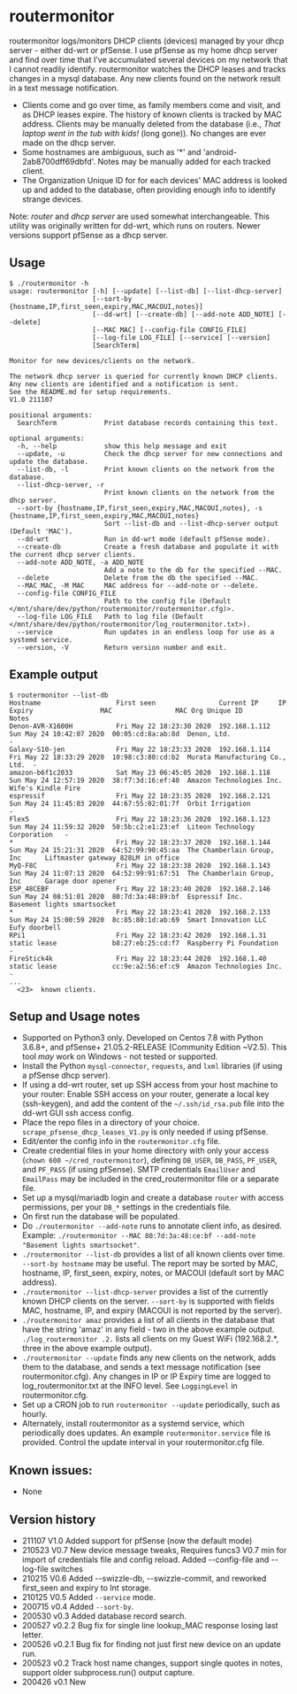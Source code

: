 # routermonitor

routermonitor logs/monitors DHCP clients (devices) managed by your dhcp server - either dd-wrt or pfSense.
I use pfSense as my home dhcp server and 
find over time that I've accumulated several devices on my network that I cannot readily identify. routermonitor
watches the DHCP leases and tracks changes in a mysql
database.  Any new clients found on the network result in a text message notification.  

- Clients come and go over time, as family members come and visit, and as DHCP leases expire.  The history of 
known clients is tracked by MAC address.  Clients may be manually deleted from the database (i.e., *That laptop went in the tub with kids!* (long gone)).  No changes are ever made on the dhcp server.
- Some hostnames are ambiguous, such as '*' and 'android-2ab8700dff69dbfd'.  Notes may be manually added 
for each tracked client. 
- The Organization Unique ID for for each devices' MAC address is looked up and added to the database, often providing enough info to identify strange devices.

Note:  _router_ and _dhcp server_ are used somewhat interchangeable.  This utility was originally written for dd-wrt, which runs on routers.  Newer versions support pfSense as a dhcp server.  

## Usage
```
$ ./routermonitor -h
usage: routermonitor [-h] [--update] [--list-db] [--list-dhcp-server]
                     [--sort-by {hostname,IP,first_seen,expiry,MAC,MACOUI,notes}]
                     [--dd-wrt] [--create-db] [--add-note ADD_NOTE] [--delete]
                     [--MAC MAC] [--config-file CONFIG_FILE]
                     [--log-file LOG_FILE] [--service] [--version]
                     [SearchTerm]

Monitor for new devices/clients on the network.

The network dhcp server is queried for currently known DHCP clients.
Any new clients are identified and a notification is sent.  
See the README.md for setup requirements.
V1.0 211107

positional arguments:
  SearchTerm            Print database records containing this text.

optional arguments:
  -h, --help            show this help message and exit
  --update, -u          Check the dhcp server for new connections and update the database.
  --list-db, -l         Print known clients on the network from the database.
  --list-dhcp-server, -r
                        Print known clients on the network from the dhcp server.
  --sort-by {hostname,IP,first_seen,expiry,MAC,MACOUI,notes}, -s {hostname,IP,first_seen,expiry,MAC,MACOUI,notes}
                        Sort --list-db and --list-dhcp-server output (Default 'MAC').
  --dd-wrt              Run in dd-wrt mode (default pfSense mode).
  --create-db           Create a fresh database and populate it with the current dhcp server clients.
  --add-note ADD_NOTE, -a ADD_NOTE
                        Add a note to the db for the specified --MAC.
  --delete              Delete from the db the specified --MAC.
  --MAC MAC, -M MAC     MAC address for --add-note or --delete.
  --config-file CONFIG_FILE
                        Path to the config file (Default </mnt/share/dev/python/routermonitor/routermonitor.cfg)>.
  --log-file LOG_FILE   Path to log file (Default </mnt/share/dev/python/routermonitor/log_routermonitor.txt>).
  --service             Run updates in an endless loop for use as a systemd service.
  --version, -V         Return version number and exit.
```

## Example output
```
$ routermonitor --list-db
Hostname                   First seen                Current IP     IP Expiry                 MAC                MAC Org Unique ID               Notes
Denon-AVR-X1600H           Fri May 22 18:23:30 2020  192.168.1.112  Sun May 24 10:42:07 2020  00:05:cd:8a:ab:8d  Denon, Ltd.                     -
Galaxy-S10-jen             Fri May 22 18:23:33 2020  192.168.1.114  Fri May 22 18:33:29 2020  10:98:c3:80:cd:b2  Murata Manufacturing Co., Ltd.  -
amazon-b6f1c2033           Sat May 23 06:45:05 2020  192.168.1.118  Sun May 24 12:57:19 2020  38:f7:3d:16:ef:40  Amazon Technologies Inc.        Wife's Kindle Fire
espressif                  Fri May 22 18:23:35 2020  192.168.2.121  Sun May 24 11:45:03 2020  44:67:55:02:01:7f  Orbit Irrigation                -
Flex5                      Fri May 22 18:23:36 2020  192.168.1.123  Sun May 24 11:59:32 2020  50:5b:c2:e1:23:ef  Liteon Technology Corporation   -
*                          Fri May 22 18:23:37 2020  192.168.1.144  Sun May 24 15:21:31 2020  64:52:99:90:45:aa  The Chamberlain Group, Inc      Liftmaster gateway 828LM in office
MyQ-F8C                    Fri May 22 18:23:38 2020  192.168.1.143  Sun May 24 11:07:13 2020  64:52:99:91:67:51  The Chamberlain Group, Inc      Garage door opener
ESP_48CEBF                 Fri May 22 18:23:40 2020  192.168.2.146  Sun May 24 08:51:01 2020  80:7d:3a:48:89:bf  Espressif Inc.                  Basement lights smartsocket
*                          Fri May 22 18:23:41 2020  192.168.2.133  Sun May 24 15:00:59 2020  8c:85:80:1d:ab:69  Smart Innovation LLC            Eufy doorbell
RPi1                       Fri May 22 18:23:42 2020  192.168.1.31   static lease              b8:27:eb:25:cd:f7  Raspberry Pi Foundation         -
FireStick4k                Fri May 22 18:23:44 2020  192.168.1.40   static lease              cc:9e:a2:56:ef:c9  Amazon Technologies Inc.        -
...
  <23>  known clients.
```
## Setup and Usage notes
- Supported on Python3 only.  Developed on Centos 7.8 with Python 3.6.8+, and pfSense+ 21.05.2-RELEASE (Community Edition ~V2.5).  This tool _may_ work on Windows - not tested or supported.
- Install the Python `mysql-connector`, `requests`, and `lxml` libraries (if using a pfSense dhcp server).
- If using a dd-wrt router, set up SSH access from your host machine to your router: Enable SSH access on your router, generate a local key (ssh-keygen), and add the content of the `~/.ssh/id_rsa.pub` file into the dd-wrt GUI ssh access config.
- Place the repo files in a directory of your choice.  `scrape_pfsense_dhcp_leases_V1.py` is only needed if using pfSense.
- Edit/enter the config info in the `routermonitor.cfg` file.
- Create credential files in your home directory with only your access (`chown 600 ~/cred_routermonitor`), defining `DB_USER`, `DB_PASS`, `PF_USER`, and `PF_PASS` (if using pfSense).  SMTP credentials `EmailUser` and `EmailPass` may be included in the cred_routermonitor file or a separate file.  
- Set up a mysql/mariadb login and create a database `router` with access permissions, per your `DB_*` settings in the credentials file.
- On first run the database will be populated.
- Do `./routermonitor --add-note` runs to annotate client info, as desired.  Example: `./routermonitor --MAC 80:7d:3a:48:ce:bf --add-note "Basement lights smartsocket"`.
- `./routermonitor --list-db` provides a list of all known clients over time.  `--sort-by hostname` may be useful.  The report may be sorted by MAC, hostname, IP, first_seen, expiry, notes, or MACOUI (default sort by MAC address).
- `./routermonitor --list-dhcp-server` provides a list of the currently known DHCP clients on the server.  `--sort-by` is supported with fields MAC, hostname, IP, and expiry (MACOUI is not reported by the server).
- `./routermonitor amaz` provides a list of all clients in the database that have the string 'amaz' in any field - two in the above example output. `./log_routermonitor .2.` lists all clients on my Guest WiFi (192.168.2.*, three in the above example output).
- `./routermonitor --update` finds any new clients on the network, adds them to the database, and sends a text message notification (see routermonitor.cfg).  Any changes in IP or IP Expiry time are logged to log_routermonitor.txt at the INFO level.  See `LoggingLevel` in routermonitor.cfg.
- Set up a CRON job to run `routermonitor --update` periodically, such as hourly.
- Alternately, install routermonitor as a systemd service, which periodically does updates.  An example `routermonitor.service` file is provided.  Control the update interval in your routermonitor.cfg file.  


## Known issues:
- None

## Version history
- 211107 V1.0   Added support for pfSense (now the default mode)
- 210523 V0.7   New device message tweaks, Requires funcs3 V0.7 min for import of credentials file and config reload.
  Added --config-file and --log-file switches
- 210215 V0.6   Added --swizzle-db, --swizzle-commit, and reworked first_seen and expiry to Int storage.
- 210125 V0.5   Added `--service` mode.
- 200715 v0.4   Added `--sort-by`.
- 200530 v0.3   Added database record search.
- 200527 v0.2.2 Bug fix for single line lookup_MAC response losing last letter.
- 200526 v0.2.1 Bug fix for finding not just first new device on an update run.
- 200523 v0.2  Track host name changes, support single quotes in notes, support older subprocess.run() output capture.
- 200426 v0.1  New